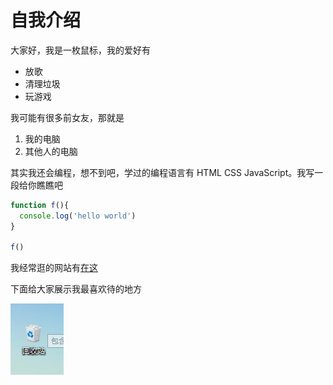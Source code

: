 # 自我介绍
大家好，我是一枚鼠标，我的爱好有

* 放歌
* 清理垃圾
* 玩游戏

我可能有很多前女友，那就是

1. 我的电脑
2. 其他人的电脑

其实我还会编程，想不到吧，学过的编程语言有 HTML CSS JavaScript。我写一段给你瞧瞧吧

```JavaScript
function f(){
  console.log('hello world')
}

f()
```
我经常逛的网站有[在这](https://xiedaimala.com)

下面给大家展示我最喜欢待的地方

![哈哈哈](垃圾站.png)



